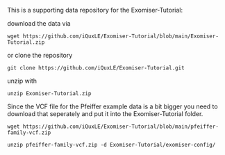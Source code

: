 This is a supporting data repository for the Exomiser-Tutorial:

download the data via
```
wget https://github.com/iQuxLE/Exomiser-Tutorial/blob/main/Exomiser-Tutorial.zip
```
or clone the repository

```
git clone https://github.com/iQuxLE/Exomiser-Tutorial.git
```

unzip with 

```
unzip Exomiser-Tutorial.zip
```

Since the VCF file for the Pfeiffer example data is a bit bigger you need to download that seperately and put it into the Exomiser-Tutorial folder.

```
wget https://github.com/iQuxLE/Exomiser-Tutorial/blob/main/pfeiffer-family-vcf.zip
```

```
unzip pfeiffer-family-vcf.zip -d Exomiser-Tutorial/exomiser-config/
```
